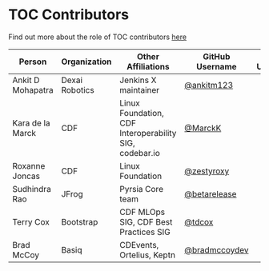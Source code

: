 # TOC Contributors

Find out more about the role of TOC contributors [here](CONTRIBUTING.md#toc-contributors)

Person | Organization | Other Affiliations | GitHub Username | Gitlab Username |
-- | -- | -- | -- | -- |
Ankit D Mohapatra | Dexai Robotics| Jenkins X maintainer | [@ankitm123](https://github.com/ankitm123) | |
Kara de la Marck | CDF | Linux Foundation, CDF Interoperability SIG, codebar.io | [@MarckK](https://github.com/MarckK) | |
Roxanne Joncas | CDF | Linux Foundation | [@zestyroxy](https://github.com/zestyroxy) | |
Sudhindra Rao | JFrog | Pyrsia Core team | [@betarelease](https://github.com/betarelease) | |
Terry Cox | Bootstrap | CDF MLOps SIG, CDF Best Practices SIG | [@tdcox](https://github.com/tdcox) | |
Brad McCoy | Basiq | CDEvents, Ortelius, Keptn | [@bradmccoydev](https://github.com/bradmccoydev) | |
